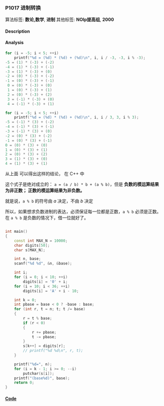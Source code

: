 ### P1017 进制转换

算法标签: **数论,数学**, **进制**
其他标签: **NOIp提高组**, **2000**


#### Description

#### Analysis

```cpp
for (i = -5; i < 5; ++i)
    printf("%d = (%d) * (%d) + (%d)\n", i, i / -3, -3, i % -3);
-5 = (1) * (-3) + (-2)
-4 = (1) * (-3) + (-1)
-3 = (1) * (-3) + (0)
-2 = (0) * (-3) + (-2)
-1 = (0) * (-3) + (-1)
 0 = (0) * (-3) + (0)
 1 = (0) * (-3) + (1)
 2 = (0) * (-3) + (2)
 3 = (-1) * (-3) + (0)
 4 = (-1) * (-3) + (1)
```

```cpp
for (i = -5; i < 5; ++i)
    printf("%d = (%d) * (%d) + (%d)\n", i, i / 3, 3, i % 3);
-5 = (-1) * (3) + (-2)
-4 = (-1) * (3) + (-1)
-3 = (-1) * (3) + (0)
-2 = (0) * (3) + (-2)
-1 = (0) * (3) + (-1)
0 = (0) * (3) + (0)
1 = (0) * (3) + (1)
2 = (0) * (3) + (2)
3 = (1) * (3) + (0)
4 = (1) * (3) + (1)
```

从上面 可以得出这样的结论， 在 C++ 中

这个式子是绝对成立的： `a = (a / b) * b + (a % b)`，但是 **负数的模运算结果为非正数； 正数的模运算结果为非负数。**

就是说，`a % b` 的符号由 $a$ 决定，不由 $b$ 决定

所以，如果想求负数进制的表达，必须保证每一位都是正数，`a % b` 必须是正数。 在 `a % b` 是负数的情况下，借一位就好了。

```cpp

int main()
{
    const int MAX_N = 10000;
    char digits[50];
    char s[MAX_N];

    int n, base;
    scanf("%d %d", &n, &base);

    int i;
    for (i = 0; i < 10; ++i)
        digits[i] = '0' + i;
    for (i = 10; i < 36; ++i)
        digits[i] = 'A' + i - 10;

    int k = 0;
    int pbase = base < 0 ? -base : base;
    for (int r, t = n; t; t /= base)
    {
        r = t % base;
        if (r < 0)
        {
            r += pbase;
            t -= pbase;
        }
        s[k++] = digits[r];
        // printf("%d %d\n", r, t);
    }

    printf("%d=", n);
    for (i = k - 1; i >= 0; --i)
        putchar(s[i]);
    printf("(base%d)", base);
    return 0;
}
```



#### [Code](../cpp/p1017.cpp) 

